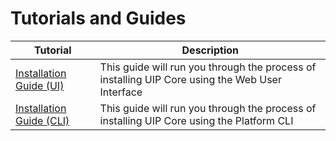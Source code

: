 # Tutorials and Guides

<!-- Tutorials are learning oriented lessons to teach users about this project. -->

<!-- !!! abstract "Coming Soon!" -->

<!-- Tutorials and How-To Guides are next up on the priority list after this initial release of the new docs site is over! -->

| Tutorial                                          | Description                                                                                     |
| ------------------------------------------------- | ----------------------------------------------------------------------------------------------- |
| [Installation Guide (UI)](./installguide_ui.md)   | This guide will run you through the process of installing UIP Core using the Web User Interface |
| [Installation Guide (CLI)](./installguide_cli.md) | This guide will run you through the process of installing UIP Core using the Platform CLI       |
